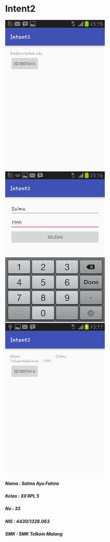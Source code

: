 # Intent2

![GitHub SC1](https://github.com/salmaayuf/Intent2/blob/master/Intent2_SalmaAyu_1.png)
![GitHub SC2](https://github.com/salmaayuf/Intent2/blob/master/Intent2_SalmaAyu_2.png)
![GitHub SC2](https://github.com/salmaayuf/Intent2/blob/master/Intent2_SalmaAyu_3.png)

##### Nama  : Salma Ayu Fahira
##### Kelas : XII RPL 5
##### No    : 33
##### NIS   : 4430/1328.063
##### SMK   : SMK Telkom Malang

